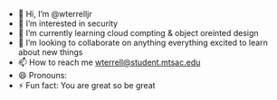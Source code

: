 - 👋 Hi, I’m @wterrelljr
- 👀 I’m interested in security
- 🌱 I’m currently learning cloud compting & object oreinted design
- 💞️ I’m looking to collaborate on anything everything excited to learn about new things
- 📫 How to reach me wterrell@student.mtsac.edu
- 😄 Pronouns: 
- ⚡ Fun fact: You are great so be great

<!---
wterrelljr/wterrelljr is a ✨ special ✨ repository because its `README.md` (this file) appears on your GitHub profile.
You can click the Preview link to take a look at your changes.
--->
